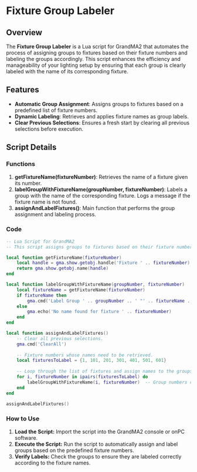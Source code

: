 # Fixture Group Labeler

## Overview
The **Fixture Group Labeler** is a Lua script for GrandMA2 that automates the process of assigning groups to fixtures based on their fixture numbers and labeling the groups accordingly. This script enhances the efficiency and manageability of your lighting setup by ensuring that each group is clearly labeled with the name of its corresponding fixture.

## Features
- **Automatic Group Assignment**: Assigns groups to fixtures based on a predefined list of fixture numbers.
- **Dynamic Labeling**: Retrieves and applies fixture names as group labels.
- **Clear Previous Selections**: Ensures a fresh start by clearing all previous selections before execution.

## Script Details

### Functions
1. **getFixtureName(fixtureNumber)**: Retrieves the name of a fixture given its number.
2. **labelGroupWithFixtureName(groupNumber, fixtureNumber)**: Labels a group with the name of the corresponding fixture. Logs a message if the fixture name is not found.
3. **assignAndLabelFixtures()**: Main function that performs the group assignment and labeling process.

### Code
```lua
-- Lua Script for GrandMA2
-- This script assigns groups to fixtures based on their fixture numbers and labels them accordingly.

local function getFixtureName(fixtureNumber)
    local handle = gma.show.getobj.handle('Fixture ' .. fixtureNumber)
    return gma.show.getobj.name(handle)
end

local function labelGroupWithFixtureName(groupNumber, fixtureNumber)
    local fixtureName = getFixtureName(fixtureNumber)
    if fixtureName then
        gma.cmd('Label Group ' .. groupNumber .. ' "' .. fixtureName .. '"')
    else
        gma.echo('No name found for fixture ' .. fixtureNumber)
    end
end

local function assignAndLabelFixtures()
    -- Clear all previous selections.
    gma.cmd('ClearAll')
    
    -- Fixture numbers whose names need to be retrieved.
    local fixturesToLabel = {1, 101, 201, 301, 401, 501, 601}
    
    -- Loop through the list of fixtures and assign names to the groups.
    for i, fixtureNumber in ipairs(fixturesToLabel) do
        labelGroupWithFixtureName(i, fixtureNumber)  -- Group numbers correspond to the index in the list.
    end
end

assignAndLabelFixtures()
```

### How to Use
1. **Load the Script:** Import the script into the GrandMA2 console or onPC software.
2. **Execute the Script:** Run the script to automatically assign and label groups based on the predefined fixture numbers.
3. **Verify Labels:** Check the groups to ensure they are labeled correctly according to the fixture names.
